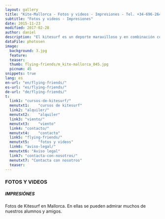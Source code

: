 ```yaml
---
layout: gallery
title: "Kite-Mallorca - Fotos y videos - Impresiones - Tel. +34-696-264729"
subtitle: "Fotos y videos - Impresiones"
date: 2015-11-23
modified: 2017-02-28
author: daniel
description: "El kitesurf es un deporte maravilloso y en combinación con el agua, las olas y el viento muy adecuado para fantásticas fotos. Cuando harás tus imágenes con nosotros?"
dataFile: photosen
image:
  background: 3.jpg
  feature:
  teaser:
  thumb: flying-friends/m_kite-mallorca_045.jpg
  picnum: 45
snippets: true
lang: es
en-url: "en/flying-friends/"
es-url: "es/flying-friends/"
de-url: "de/flying-friends/"
t:
  link1: "cursos-de-kitesurf/"
  menutxt1:    "cursos de kitesurf"
  link2: "alquiler/"
  menutxt2:    "alquiler"
  link3: "viento/"
  menutxt3:    "viento"
  link4: "contacto/"
  menutxt4:    "contacto"
  link5: "flying-friends/"
  menutxt5:    "fotos y videos"
  link6: "aviso-legal/"
  menutxt6: "Aviso legal"
  link7: "contacta-con-nosotros/"
  menutxt7: "Contacta con nosotros"
  teaser:
---
```


### FOTOS Y VIDEOS

##### IMPRESIÓNES

Fotos de Kitesurf en Mallorca. En ellas se pueden admirar muchos de nuestros alumnos y amigos.
